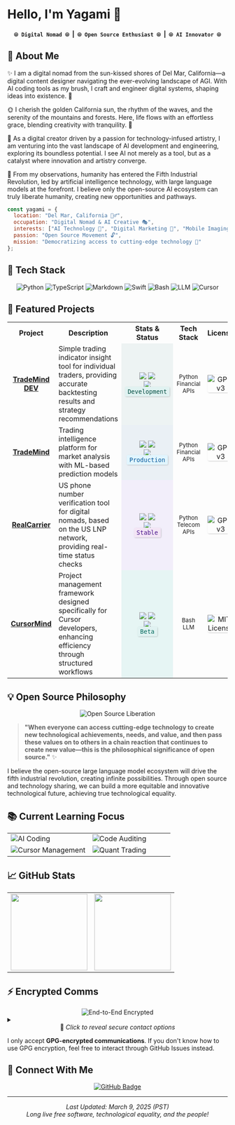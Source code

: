 # Hello, I'm Yagami 👋

<div align="center">
  <h4>
    <code>⦾ Digital Nomad ⦾</code> &nbsp;|&nbsp; 
    <code>⦾ Open Source Enthusiast ⦾</code> &nbsp;|&nbsp; 
    <code>⦾ AI Innovator ⦾</code>
  </h4>
</div>

## 🌊 About Me 

✨ I am a digital nomad from the sun-kissed shores of Del Mar, California—a digital content designer navigating the ever-evolving landscape of AGI. With AI coding tools as my brush, I craft and engineer digital systems, shaping ideas into existence. 🎨

🌞 I cherish the golden California sun, the rhythm of the waves, and the serenity of the mountains and forests. Here, life flows with an effortless grace, blending creativity with tranquility. 🌊

💫 As a digital creator driven by a passion for technology-infused artistry, I am venturing into the vast landscape of AI development and engineering, exploring its boundless potential. I see AI not merely as a tool, but as a catalyst where innovation and artistry converge.

🔮 From my observations, humanity has entered the Fifth Industrial Revolution, led by artificial intelligence technology, with large language models at the forefront. I believe only the open-source AI ecosystem can truly liberate humanity, creating new opportunities and pathways.

```javascript
const yagami = {
  location: "Del Mar, California 🏄‍♂️",
  occupation: "Digital Nomad & AI Creative 🎭",
  interests: ["AI Technology 🤖", "Digital Marketing 📱", "Mobile Imaging Tech 📷"],
  passion: "Open Source Movement 🔓",
  mission: "Democratizing access to cutting-edge technology 🌉"
};
```

## 🔧 Tech Stack

<div align="center">

![Python](https://img.shields.io/badge/python-3670A0?style=for-the-badge&logo=python&logoColor=ffdd54)
![TypeScript](https://img.shields.io/badge/typescript-%23007ACC.svg?style=for-the-badge&logo=typescript&logoColor=white)
![Markdown](https://img.shields.io/badge/markdown-%23000000.svg?style=for-the-badge&logo=markdown&logoColor=white)
![Swift](https://img.shields.io/badge/swift-F54A2A?style=for-the-badge&logo=swift&logoColor=white)
![Bash](https://img.shields.io/badge/bash-%234EAA25.svg?style=for-the-badge&logo=gnu-bash&logoColor=white)
![LLM](https://img.shields.io/badge/LLM_Technology-%2347A248.svg?style=for-the-badge&logo=openai&logoColor=white)
![Cursor](https://img.shields.io/badge/Cursor-%23000000.svg?style=for-the-badge&logo=cursor&logoColor=white)

</div>

## 🚀 Featured Projects

<table width="100%" align="center">
  <tr>
    <th width="18%" align="center">Project</th>
    <th width="37%" align="center">Description</th>
    <th width="20%" align="center">Stats & Status</th>
    <th width="15%" align="center">Tech Stack</th>
    <th width="10%" align="center">License</th>
  </tr>
  <tr>
    <td align="center"><a href="https://github.com/yagami1997/TradeMind/tree/dev"><b>TradeMind DEV</b></a></td>
    <td>Simple trading indicator insight tool for individual traders, providing accurate backtesting results and strategy recommendations</td>
    <td align="center" style="background-color: rgba(95, 158, 160, 0.1);">
      <img src="https://img.shields.io/github/stars/yagami1997/TradeMind?style=flat&color=5F9EA0"/>
      <img src="https://img.shields.io/github/forks/yagami1997/TradeMind?style=flat&color=5F9EA0"/>
      <br>
      <img src="https://img.shields.io/github/commit-activity/w/yagami1997/TradeMind/dev?label=commits&style=flat&color=E0F2F1&labelColor=5F9EA0"/>
      <br>
      <code style="background-color: #E0F2F1; color: #004D40; padding: 3px 6px; border-radius: 3px; box-shadow: 1px 1px 3px rgba(0,0,0,0.2);">Development</code>
    </td>
    <td align="center"><font size="2">Python<br>Financial APIs</font></td>
    <td align="center">
      <div style="box-shadow: 1px 1px 3px rgba(0,0,0,0.2); border-radius: 4px; display: inline-block;">
        <img src="https://img.shields.io/badge/License-GPL%20v3-green.svg?style=for-the-badge" alt="GPL v3"/>
      </div>
    </td>
  </tr>
  <tr>
    <td align="center"><a href="https://github.com/yagami1997/TradeMind"><b>TradeMind</b></a></td>
    <td>Trading intelligence platform for market analysis with ML-based prediction models</td>
    <td align="center" style="background-color: rgba(70, 130, 180, 0.1);">
      <img src="https://img.shields.io/github/stars/yagami1997/TradeMind?style=flat&color=5F9EA0"/>
      <img src="https://img.shields.io/github/forks/yagami1997/TradeMind?style=flat&color=5F9EA0"/>
      <br>
      <img src="https://img.shields.io/github/commit-activity/w/yagami1997/TradeMind?label=commits&style=flat&color=E0F2F1&labelColor=5F9EA0"/>
      <br>
      <code style="background-color: #E1F5FE; color: #01579B; padding: 3px 6px; border-radius: 3px; box-shadow: 1px 1px 3px rgba(0,0,0,0.2);">Production</code>
    </td>
    <td align="center"><font size="2">Python<br>Financial APIs</font></td>
    <td align="center">
      <div style="box-shadow: 1px 1px 3px rgba(0,0,0,0.2); border-radius: 4px; display: inline-block;">
        <img src="https://img.shields.io/badge/License-GPL%20v3-green.svg?style=for-the-badge" alt="GPL v3"/>
      </div>
    </td>
  </tr>
  <tr>
    <td align="center"><a href="https://github.com/yagami1997/RealCarrier"><b>RealCarrier</b></a></td>
    <td>US phone number verification tool for digital nomads, based on the US LNP network, providing real-time status checks</td>
    <td align="center" style="background-color: rgba(147, 112, 219, 0.1);">
      <img src="https://img.shields.io/github/stars/yagami1997/RealCarrier?style=flat&color=5F9EA0"/>
      <img src="https://img.shields.io/github/forks/yagami1997/RealCarrier?style=flat&color=5F9EA0"/>
      <br>
      <img src="https://img.shields.io/github/commit-activity/w/yagami1997/RealCarrier?label=commits&style=flat&color=E0F2F1&labelColor=5F9EA0"/>
      <br>
      <code style="background-color: #F3E5F5; color: #4A148C; padding: 3px 6px; border-radius: 3px; box-shadow: 1px 1px 3px rgba(0,0,0,0.2);">Stable</code>
    </td>
    <td align="center"><font size="2">Python<br>Telecom APIs</font></td>
    <td align="center">
      <div style="box-shadow: 1px 1px 3px rgba(0,0,0,0.2); border-radius: 4px; display: inline-block;">
        <img src="https://img.shields.io/badge/License-GPL%20v3-green.svg?style=for-the-badge" alt="GPL v3"/>
      </div>
    </td>
  </tr>
  <tr>
    <td align="center"><a href="https://github.com/yagami1997/CursorMind"><b>CursorMind</b></a></td>
    <td>Project management framework designed specifically for Cursor developers, enhancing efficiency through structured workflows</td>
    <td align="center" style="background-color: rgba(32, 178, 170, 0.1);">
      <img src="https://img.shields.io/github/stars/yagami1997/CursorMind?style=flat&color=5F9EA0"/>
      <img src="https://img.shields.io/github/forks/yagami1997/CursorMind?style=flat&color=5F9EA0"/>
      <br>
      <img src="https://img.shields.io/github/commit-activity/w/yagami1997/CursorMind?label=commits&style=flat&color=E0F2F1&labelColor=5F9EA0"/>
      <br>
      <code style="background-color: #E0F2F1; color: #00695C; padding: 3px 6px; border-radius: 3px; box-shadow: 1px 1px 3px rgba(0,0,0,0.2);">Beta</code>
    </td>
    <td align="center"><font size="2">Bash<br>LLM</font></td>
    <td align="center">
      <div style="box-shadow: 1px 1px 3px rgba(0,0,0,0.2); border-radius: 4px; display: inline-block;">
        <img src="https://img.shields.io/badge/License-MIT-blue.svg?style=for-the-badge" alt="MIT License"/>
      </div>
    </td>
  </tr>
</table>

## 💡 Open Source Philosophy

<div align="center">
  <img src="https://img.shields.io/badge/⟬_Open_Source_Liberation_⟭-5F9EA0?style=for-the-badge&logoColor=white" alt="Open Source Liberation" />
</div>

> **"When everyone can access cutting-edge technology to create new technological achievements, needs, and value, and then pass these values on to others in a chain reaction that continues to create new value—this is the philosophical significance of open source."** ✨

I believe the open-source large language model ecosystem will drive the fifth industrial revolution, creating infinite possibilities. Through open source and technology sharing, we can build a more equitable and innovative technological future, achieving true technological equality.

## 📚 Current Learning Focus

<div align="center">
  <table width="80%" border="0" cellspacing="10" cellpadding="0">
    <tr>
      <td width="50%" align="left"><img src="https://img.shields.io/badge/AI_Coding-Cursor_+_Claude-5F9EA0?style=for-the-badge&logoColor=white" alt="AI Coding" /></td>
      <td width="50%" align="left"><img src="https://img.shields.io/badge/Code_Auditing-Security_Practices-4682B4?style=for-the-badge&logoColor=white" alt="Code Auditing" /></td>
    </tr>
    <tr>
      <td width="50%" align="left"><img src="https://img.shields.io/badge/Cursor-Workflow_Management-9370DB?style=for-the-badge&logoColor=white" alt="Cursor Management" /></td>
      <td width="50%" align="left"><img src="https://img.shields.io/badge/Quantitative_Trading-Analysis-20B2AA?style=for-the-badge&logoColor=white" alt="Quant Trading" /></td>
    </tr>
  </table>
</div>

## 📈 GitHub Stats

<table width="100%" align="center">
  <tr>
    <td width="50%" align="center">
      <img src="https://github-readme-stats.vercel.app/api?username=yagami1997&show_icons=true&theme=tokyonight&hide_border=true&card_width=450&rank_icon=github&include_all_commits=true&count_private=true&line_height=27" height="175" />
    </td>
    <td width="50%" align="center">
      <img src="https://github-readme-stats.vercel.app/api/top-langs/?username=yagami1997&theme=tokyonight&hide_border=true&layout=compact&card_width=445&langs_count=6&exclude_repo=obsidian-vault,dotfiles,zsh-config" height="175" />
    </td>
  </tr>
</table>

## ⚡ Encrypted Comms

<div align="center">
  <img src="https://img.shields.io/badge/E2E-Encrypted-00C853?style=flat-square&logo=gnuprivacyguard&logoColor=white" alt="End-to-End Encrypted" />
</div>

<details>
  <summary><div align="center">🔐 <i>Click to reveal secure contact options</i></div></summary>
  <br>
  <div align="center">
    <a href="https://github.com/yagami1997/yagami1997/issues/new?title=Email%20Request&body=%23%20%F0%9F%94%90%20Request%20for%20Secure%20Communication%20Channel%20%F0%9F%94%90%0A%0AGreetings%2C%20I%27d%20like%20to%20establish%20encrypted%20communication%20with%20you.%0A%0A%23%23%20Why%20I%27m%20Seeking%20Encrypted%20Contact%3A%0A%3C%21--%20Please%20share%20a%20bit%20about%20why%20you%27d%20like%20to%20connect%20--%3E%0A%0A%23%23%20My%20GitHub%20Background%3A%0A%3C%21--%20A%20quick%20introduction%20helps%20establish%20trust%20--%3E%0A%0ALooking%20forward%20to%20connecting%20securely%21">
      <img src="https://img.shields.io/badge/Request_Secure_Channel-4682B4?style=for-the-badge&logo=minutemailer&logoColor=white" alt="Request Email" />
    </a>
  </div>
</details>

I only accept **GPG-encrypted communications**. If you don't know how to use GPG encryption, feel free to interact through GitHub Issues instead.

## 💬 Connect With Me

<div align="center">
  <a href="https://github.com/yagami1997">
    <img src="https://img.shields.io/badge/GitHub-Follow-6495ED?style=for-the-badge&logo=github" alt="GitHub Badge"/>
  </a>
</div>

---

<div align="center">
  <i>Last Updated: March 9, 2025 (PST)</i><br>
  <i>Long live free software, technological equality, and the people!</i>
</div>